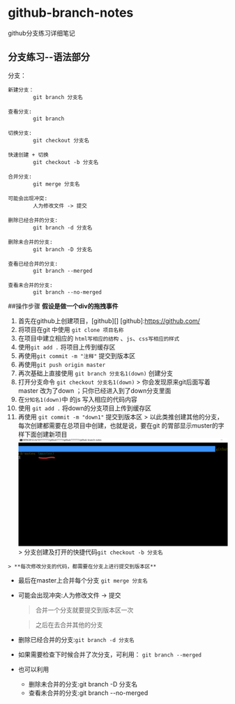 # github-branch-notes
github分支练习详细笔记

## 分支练习--语法部分
分支：
       	
	新建分支：
       		git branch 分支名
       	
    查看分支:
       		git branch
       		
    切换分支:
       		git checkout 分支名
       	
    快速创建 + 切换
       		git checkout -b 分支名
       		
    合并分支:
       		git merge 分支名
       		
    可能会出现冲突:
       		人为修改文件 -> 提交
       		
   	删除已经合并的分支:
   			git branch -d 分支名
   	
   	删除未合并的分支:
   			git branch -D 分支名
   		
   	查看已经合并的分支:
   			git branch --merged
   		
   	查看未合并的分支:
   			git branch --no-merged

##操作步骤
**假设是做一个div的拖拽事件**

1.   首先在github上创建项目，[github][]
[github]:https://github.com/
2.   将项目在git 中使用 `git clone 项目名称`
3.   在项目中建立相应的 `html写相应的结构` 、`js`、`css写相应的样式`
4.   使用`git add .` 将项目上传到缓存区
5.   再使用`git commit -m "注释"` 提交到版本区
6.   再使用`git push origin master`
4.   再次基础上直接使用 `git branch 分支名1(down)` 创建分支
5.   打开分支命令 `git checkout 分支名1(down)`
	> 你会发现原来git后面写着master 改为了down ；只你已经进入到了down分支里面
5.   在`分知名1(down)`中 的js 写入相应的代码内容
6.   使用 `git add .` 将down的分支项目上传到缓存区
7.   再使用 `git commit -m "down1"` 提交到版本区
	> 以此类推创建其他的分支，每次创建都需要在总项目中创建，也就是说，要在git 的胃部显示muster的字样下面创建新项目 ![如图](master.png)
	> 分支创建及打开的快捷代码`git checkout -b 分支名`

	> **每次修改分支的代码，都需要在分支上进行提交到版本区**

*  最后在master上合并每个分支 `git merge 分支名`
*  可能会出现冲突:人为修改文件 -> 提交
	> 合并一个分支就要提交到版本区一次
	
	> 之后在去合并其他的分支
*  删除已经合并的分支:`git branch -d 分支名`
*  如果需要检查下时候合并了次分支，可利用： `git branch --merged`
*  也可以利用   	
	*  删除未合并的分支:git branch -D 分支名
	*  查看未合并的分支:git branch --no-merged

